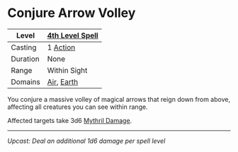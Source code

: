 # Conjure Arrow Volley

| Level    | [4th Level Spell](4th%20Level%20Spells.md)                                        |
| -------- | ---------------------------------------------------------------------------------- |
| Casting  | 1 [Action](../../../../Game%20Procedures/Core%20Procedures/Action.md)                                |
| Duration | None                                                                               |
| Range    | Within Sight                                                                       |
| Domains  | [Air](../../Spell%20Domains/Air.md), [Earth](../../Spell%20Domains/Earth.md) |

You conjure a massive volley of magical arrows that reign down from above, affecting all creatures you can see within range.

Affected targets take 3d6 [Mythril Damage](../../../../Game%20Procedures/Combat/Damage%20Types/Mythril%20Damage.md).

---
*Upcast: Deal an additional 1d6 damage per spell level*
